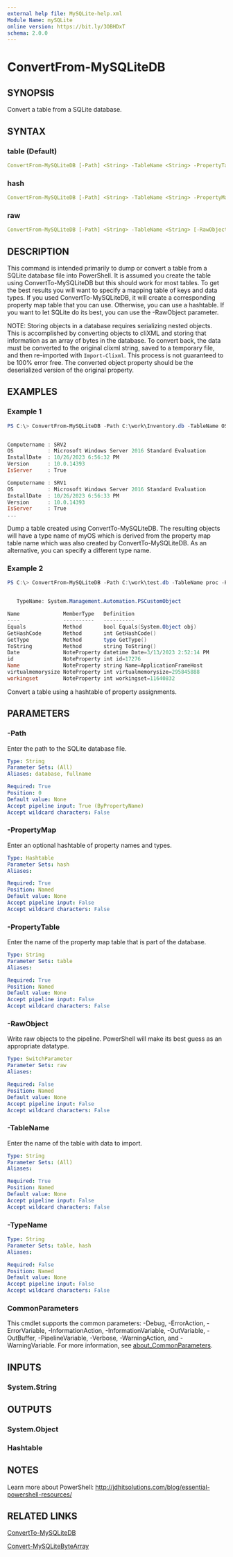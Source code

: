 ```yaml
---
external help file: MySQLite-help.xml
Module Name: mySQLite
online version: https://bit.ly/3OBHDxT
schema: 2.0.0
---
```


# ConvertFrom-MySQLiteDB

## SYNOPSIS

Convert a table from a SQLite database.

## SYNTAX

### table (Default)

```yaml
ConvertFrom-MySQLiteDB [-Path] <String> -TableName <String> -PropertyTable <String> [-TypeName <String>] [<CommonParameters>]
```

### hash

```yaml
ConvertFrom-MySQLiteDB [-Path] <String> -TableName <String> -PropertyMap <Hashtable> [-TypeName <String>] [<CommonParameters>]
```

### raw

```yaml
ConvertFrom-MySQLiteDB [-Path] <String> -TableName <String> [-RawObject] [<CommonParameters>]
```

## DESCRIPTION

This command is intended primarily to dump or convert a table from a SQLite database file into PowerShell. It is assumed you create the table using ConvertTo-MySQLiteDB but this should work for most tables. To get the best results you will want to specify a mapping table of keys and data types. If you used ConvertTo-MySQLiteDB, it will create a corresponding property map table that you can use. Otherwise, you can use a hashtable. If you want to let SQLite do its best, you can use the -RawObject parameter.

NOTE: Storing objects in a database requires serializing nested objects. This is accomplished by converting objects to cliXML and storing that information as an array of bytes in the database. To convert back, the data must be converted to the original clixml string, saved to a temporary file, and then re-imported with `Import-Clixml`. This process is not guaranteed to be 100% error free. The converted object property should be the deserialized version of the original property.

## EXAMPLES

### Example 1

```powershell
PS C:\> ConvertFrom-MySQLiteDB -Path C:\work\Inventory.db -TableName OS -PropertyTable propertymap_myos


Computername : SRV2
OS           : Microsoft Windows Server 2016 Standard Evaluation
InstallDate  : 10/26/2023 6:56:32 PM
Version      : 10.0.14393
IsServer     : True

Computername : SRV1
OS           : Microsoft Windows Server 2016 Standard Evaluation
InstallDate  : 10/26/2023 6:56:33 PM
Version      : 10.0.14393
IsServer     : True
...
```

Dump a table created using ConvertTo-MySQLiteDB. The resulting objects will have a type name of myOS which is derived from the property map table name which was also created by ConvertTo-MySQLiteDB. As an alternative, you can specify a different type name.

### Example 2

```powershell
PS C:\> ConvertFrom-MySQLiteDB -Path C:\work\test.db -TableName proc -PropertyMap @{Name="string";Date="datetime";id="int";virtualmemorysize = "int";workingset="int"} | Get-Member


   TypeName: System.Management.Automation.PSCustomObject

Name              MemberType   Definition
----              ----------   ----------
Equals            Method       bool Equals(System.Object obj)
GetHashCode       Method       int GetHashCode()
GetType           Method       type GetType()
ToString          Method       string ToString()
Date              NoteProperty datetime Date=3/13/2023 2:52:14 PM
id                NoteProperty int id=17276
Name              NoteProperty string Name=ApplicationFrameHost
virtualmemorysize NoteProperty int virtualmemorysize=295845888
workingset        NoteProperty int workingset=11640832
```

Convert a table using a hashtable of property assignments.

## PARAMETERS

### -Path

Enter the path to the SQLite database file.

```yaml
Type: String
Parameter Sets: (All)
Aliases: database, fullname

Required: True
Position: 0
Default value: None
Accept pipeline input: True (ByPropertyName)
Accept wildcard characters: False
```

### -PropertyMap

Enter an optional hashtable of property names and types.

```yaml
Type: Hashtable
Parameter Sets: hash
Aliases:

Required: True
Position: Named
Default value: None
Accept pipeline input: False
Accept wildcard characters: False
```

### -PropertyTable

Enter the name of the property map table that is part of the database.

```yaml
Type: String
Parameter Sets: table
Aliases:

Required: True
Position: Named
Default value: None
Accept pipeline input: False
Accept wildcard characters: False
```

### -RawObject

Write raw objects to the pipeline. PowerShell will make its best guess as an appropriate datatype.

```yaml
Type: SwitchParameter
Parameter Sets: raw
Aliases:

Required: False
Position: Named
Default value: None
Accept pipeline input: False
Accept wildcard characters: False
```

### -TableName

Enter the name of the table with data to import.

```yaml
Type: String
Parameter Sets: (All)
Aliases:

Required: True
Position: Named
Default value: None
Accept pipeline input: False
Accept wildcard characters: False
```

### -TypeName

```yaml
Type: String
Parameter Sets: table, hash
Aliases:

Required: False
Position: Named
Default value: None
Accept pipeline input: False
Accept wildcard characters: False
```

### CommonParameters

This cmdlet supports the common parameters: -Debug, -ErrorAction, -ErrorVariable, -InformationAction, -InformationVariable, -OutVariable, -OutBuffer, -PipelineVariable, -Verbose, -WarningAction, and -WarningVariable. For more information, see [about_CommonParameters](http://go.microsoft.com/fwlink/?LinkID=113216).

## INPUTS

### System.String

## OUTPUTS

### System.Object

### Hashtable

## NOTES

Learn more about PowerShell: http://jdhitsolutions.com/blog/essential-powershell-resources/

## RELATED LINKS

[ConvertTo-MySQLiteDB](ConvertTo-MySQLiteDB.md)

[Convert-MySQLiteByteArray](Convert-MySQLiteByteArray.md)
